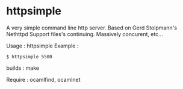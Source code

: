 httpsimple
==========

A very simple command line http server. Based on Gerd Stolpmann's Nethttpd
Support files's continuing. Massively concurent, etc...


Usage : httpsimple <port>
Example :

	$ httpsimple 5500


builds : make

Require : ocamlfind, ocamlnet
